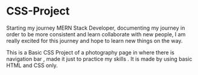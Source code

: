 # CSS-Project

Starting my journey MERN Stack Developer, documenting my journey in order to be more consistent and learn collaborate with new people, I am really excited for this journey and hope to learn new things on the way.

This is a Basic CSS Project of a photography page in where there is navigation bar , made it just to practice my skills .
It is made by using basic HTML and CSS only.
